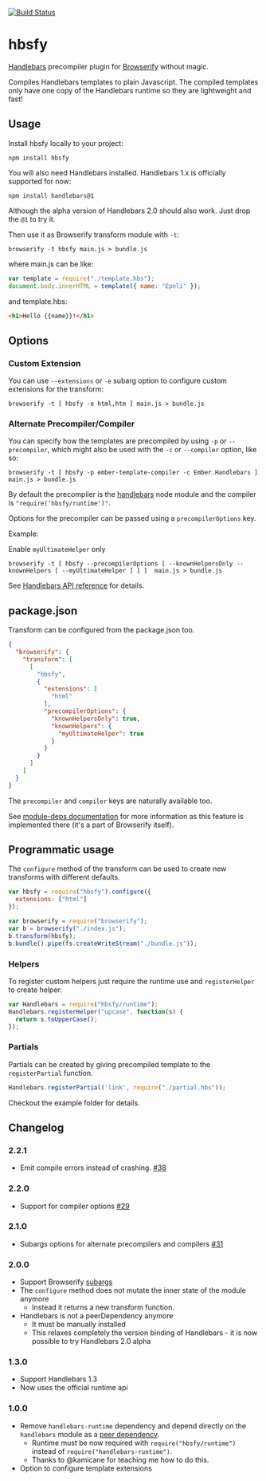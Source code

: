 [![Build Status](https://travis-ci.org/epeli/node-hbsfy.png?branch=master)](https://travis-ci.org/epeli/node-hbsfy)

# hbsfy

[Handlebars][] precompiler plugin for [Browserify][] without magic.

Compiles Handlebars templates to plain Javascript. The compiled templates only
have one copy of the Handlebars runtime so they are lightweight and fast!

## Usage

Install hbsfy locally to your project:

    npm install hbsfy

You will also need Handlebars installed. Handlebars 1.x is officially supported
for now:

    npm install handlebars@1

Although the alpha version of Handlebars 2.0 should also work. Just drop the
`@1` to try it.

Then use it as Browserify transform module with `-t`:

    browserify -t hbsfy main.js > bundle.js

where main.js can be like:

```javascript
var template = require("./template.hbs");
document.body.innerHTML = template({ name: "Epeli" });
```

and template.hbs:

```html
<h1>Hello {{name}}!</h1>
```

## Options

### Custom Extension

You can use `--extensions` or `-e` subarg option to configure custom extensions
for the transform:

    browserify -t [ hbsfy -e html,htm ] main.js > bundle.js

### Alternate Precompiler/Compiler

You can specify how the templates are precompiled by using `-p` or `--precompiler`, which
might also be used with the `-c` or `--compiler` option, like so:

    browserify -t [ hbsfy -p ember-template-compiler -c Ember.Handlebars ] main.js > bundle.js

By default the precompiler is the [handlebars](https://www.npmjs.org/package/handlebars) node module
and the compiler is `"require('hbsfy/runtime')"`.

Options for the precompiler can be passed using a `precompilerOptions` key.

Example:

Enable `myUltimateHelper` only

    browserify -t [ hbsfy --precompilerOptions [ --knownHelpersOnly --knownHelpers [ --myUltimateHelper ] ] ]  main.js > bundle.js

See [Handlebars API reference](http://handlebarsjs.com/reference.html) for
details.

## package.json

Transform can be configured from the package.json too.

```json
{
  "browserify": {
    "transform": [
      [
        "hbsfy",
        {
          "extensions": [
            "html"
          ],
          "precompilerOptions": {
            "knownHelpersOnly": true,
            "knownHelpers": {
              "myUltimateHelper": true
            }
          }
        }
      ]
    ]
  }
}
```

The `precompiler` and `compiler` keys are naturally available too.

See [module-deps
documentation](https://github.com/substack/module-deps#packagejson-transformkey)
for more information as this feature is implemented there (it's a part of
Browserify itself).

## Programmatic usage

The `configure` method of the transform can be used to create new transforms
with different defaults.

```javascript
var hbsfy = require("hbsfy").configure({
  extensions: ["html"]
});

var browserify = require("browserify");
var b = browserify("./index.js");
b.transform(hbsfy);
b.bundle().pipe(fs.createWriteStream("./bundle.js"));
```

### Helpers

To register custom helpers just require the runtime use and `registerHelper` to
create helper:

```javascript
var Handlebars = require("hbsfy/runtime");
Handlebars.registerHelper("upcase", function(s) {
  return s.toUpperCase();
});
```

### Partials

Partials can be created by giving precompiled template to the `registerPartial`
function.

```javascript
Handlebars.registerPartial('link', require("./partial.hbs"));
```

Checkout the example folder for details.


## Changelog

### 2.2.1

  - Emit compile errors instead of crashing. [#38](https://github.com/epeli/node-hbsfy/pull/38)

### 2.2.0

  - Support for compiler options [#29](https://github.com/epeli/node-hbsfy/pull/29)

### 2.1.0

  - Subargs options for alternate precompilers and compilers [#31](https://github.com/epeli/node-hbsfy/pull/31)

### 2.0.0

  - Support Browserify [subargs](https://github.com/substack/node-browserify/blob/5cbf55a4397f300df69be574b59f3f30ac01b9c2/bin/advanced.txt#L81-L90)
  - The `configure` method does not mutate the inner state of the  module
    anymore
    - Instead it returns a new transform function.
  - Handlebars is not a peerDependency anymore
    - It must be manually installed
    - This relaxes completely the version binding of Handlebars - it is now possible to try Handlebars 2.0 alpha

### 1.3.0

  - Support Handlebars 1.3
  - Now uses the official runtime api

### 1.0.0

  - Remove `handlebars-runtime` dependency and depend directly on
    the `handlebars` module as a [peer dependency][].
    - Runtime must be now required with `require("hbsfy/runtime")` instead of
      `require("handlebars-runtime")`.
    - Thanks to @kamicane for teaching me how to do this.
  - Option to configure template extensions


[Handlebars]: http://handlebarsjs.com/
[Browserify]: https://github.com/substack/node-browserify
[peer dependency]: http://blog.nodejs.org/2013/02/07/peer-dependencies/
